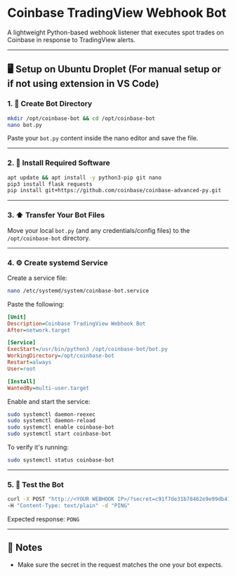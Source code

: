 

# Coinbase TradingView Webhook Bot

A lightweight Python-based webhook listener that executes spot trades on Coinbase in response to TradingView alerts.

---

## 🖥️ Setup on Ubuntu Droplet (For manual setup or if not using extension in VS Code)

### 1. 📁 Create Bot Directory 

```bash
mkdir /opt/coinbase-bot && cd /opt/coinbase-bot
nano bot.py
```

Paste your `bot.py` content inside the nano editor and save the file.

---

### 2. 🔧 Install Required Software

```bash
apt update && apt install -y python3-pip git nano
pip3 install flask requests
pip install git+https://github.com/coinbase/coinbase-advanced-py.git
```

---

### 3. ⬆️ Transfer Your Bot Files

Move your local `bot.py` (and any credentials/config files) to the `/opt/coinbase-bot` directory.

---

### 4. ⚙️ Create systemd Service

Create a service file:

```bash
nano /etc/systemd/system/coinbase-bot.service
```

Paste the following:

```ini
[Unit]
Description=Coinbase TradingView Webhook Bot
After=network.target

[Service]
ExecStart=/usr/bin/python3 /opt/coinbase-bot/bot.py
WorkingDirectory=/opt/coinbase-bot
Restart=always
User=root

[Install]
WantedBy=multi-user.target
```

Enable and start the service:

```bash
sudo systemctl daemon-reexec
sudo systemctl daemon-reload
sudo systemctl enable coinbase-bot
sudo systemctl start coinbase-bot
```

To verify it's running:

```bash
sudo systemctl status coinbase-bot
```

---

### 5. 🔁 Test the Bot

```bash
curl -X POST "http://<YOUR WEBHOOK IP>/?secret=c91f7de31b78462e9e99db41545cd08a" \
-H "Content-Type: text/plain" -d "PING"
```

Expected response: `PONG`

---

## 📌 Notes

- Make sure the secret in the request matches the one your bot expects.